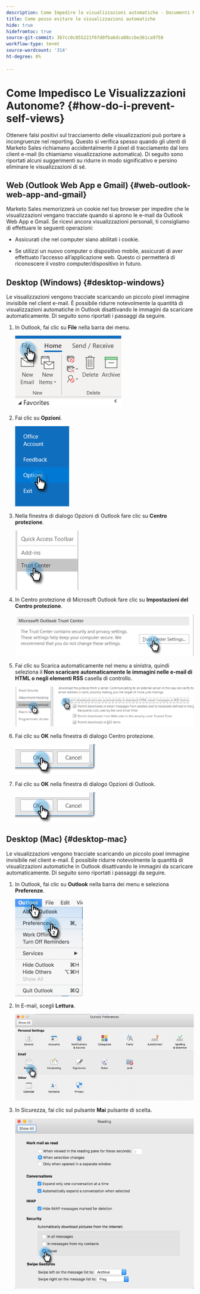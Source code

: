 ```yaml
---
description: Come Impedire le visualizzazioni automatiche - Documenti Marketo - Documentazione del prodotto
title: Come posso evitare le visualizzazioni automatiche
hide: true
hidefromtoc: true
source-git-commit: 3b7cc0c855221f6fd0fba6dca08ccbe361ca9758
workflow-type: tm+mt
source-wordcount: '314'
ht-degree: 0%

---
```


# Come Impedisco Le Visualizzazioni Autonome? {#how-do-i-prevent-self-views}

Ottenere falsi positivi sul tracciamento delle visualizzazioni può portare a incongruenze nel reporting. Questo si verifica spesso quando gli utenti di Marketo Sales richiamano accidentalmente il pixel di tracciamento dal loro client e-mail (lo chiamiamo visualizzazione automatica). Di seguito sono riportati alcuni suggerimenti su ridurre in modo significativo e persino eliminare le visualizzazioni di sé.

## Web (Outlook Web App e Gmail) {#web-outlook-web-app-and-gmail}

Marketo Sales memorizzerà un cookie nel tuo browser per impedire che le visualizzazioni vengano tracciate quando si aprono le e-mail da Outlook Web App e Gmail. Se ricevi ancora visualizzazioni personali, ti consigliamo di effettuare le seguenti operazioni:

* Assicurati che nel computer siano abilitati i cookie.

* Se utilizzi un nuovo computer o dispositivo mobile, assicurati di aver effettuato l’accesso all’applicazione web. Questo ci permetterà di riconoscere il vostro computer/dispositivo in futuro.

## Desktop (Windows) {#desktop-windows}

Le visualizzazioni vengono tracciate scaricando un piccolo pixel immagine invisibile nel client e-mail. È possibile ridurre notevolmente la quantità di visualizzazioni automatiche in Outlook disattivando le immagini da scaricare automaticamente. Di seguito sono riportati i passaggi da seguire.

1. In Outlook, fai clic su **File** nella barra dei menu.

   ![](assets/how-do-i-prevent-self-views-1.png)

1. Fai clic su **Opzioni**.

   ![](assets/how-do-i-prevent-self-views-2.png)

1. Nella finestra di dialogo Opzioni di Outlook fare clic su **Centro protezione**.

   ![](assets/how-do-i-prevent-self-views-3.png)

1. In Centro protezione di Microsoft Outlook fare clic su **Impostazioni del Centro protezione**.

   ![](assets/how-do-i-prevent-self-views-4.png)

1. Fai clic su Scarica automaticamente nel menu a sinistra, quindi seleziona il **Non scaricare automaticamente le immagini nelle e-mail di HTML o negli elementi RSS** casella di controllo.

   ![](assets/how-do-i-prevent-self-views-5.png)

1. Fai clic su **OK** nella finestra di dialogo Centro protezione.

   ![](assets/how-do-i-prevent-self-views-6.png)

1. Fai clic su **OK** nella finestra di dialogo Opzioni di Outlook.

   ![](assets/how-do-i-prevent-self-views-7.png)

## Desktop (Mac) {#desktop-mac}

Le visualizzazioni vengono tracciate scaricando un piccolo pixel immagine invisibile nel client e-mail. È possibile ridurre notevolmente la quantità di visualizzazioni automatiche in Outlook disattivando le immagini da scaricare automaticamente. Di seguito sono riportati i passaggi da seguire.

1. In Outlook, fai clic su **Outlook** nella barra dei menu e seleziona **Preferenze**.

   ![](assets/how-do-i-prevent-self-views-8.png)

1. In E-mail, scegli **Lettura**.

   ![](assets/how-do-i-prevent-self-views-9.png)

1. In Sicurezza, fai clic sul pulsante **Mai** pulsante di scelta.

   ![](assets/how-do-i-prevent-self-views-10.png)
